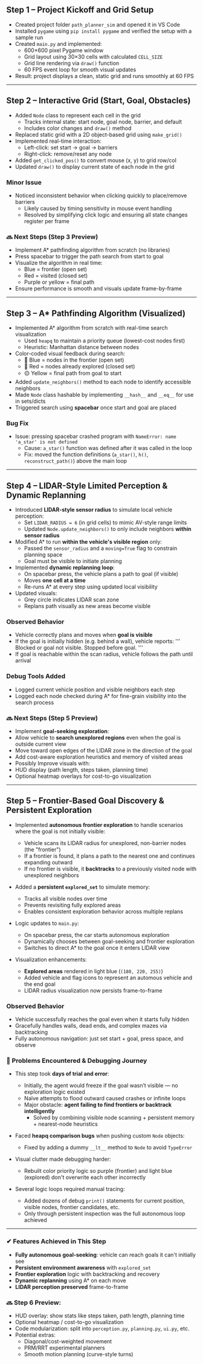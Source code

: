 ## Step 1 – Project Kickoff and Grid Setup

- Created project folder `path_planner_sim` and opened it in VS Code
- Installed `pygame` using `pip install pygame` and verified the setup with a sample run
- Created `main.py` and implemented:
  - 600×600 pixel Pygame window
  - Grid layout using 30×30 cells with calculated `CELL_SIZE`
  - Grid line rendering via `draw()` function
  - 60 FPS event loop for smooth visual updates
- Result: project displays a clean, static grid and runs smoothly at 60 FPS

---

## Step 2 – Interactive Grid (Start, Goal, Obstacles)

- Added `Node` class to represent each cell in the grid
  - Tracks internal state: start node, goal node, barrier, and default
  - Includes color changes and `draw()` method
- Replaced static grid with a 2D object-based grid using `make_grid()`
- Implemented real-time interaction:
  - Left-click: set start → goal → barriers
  - Right-click: remove/reset any node
- Added `get_clicked_pos()` to convert mouse (x, y) to grid row/col
- Updated `draw()` to display current state of each node in the grid

### Minor Issue
- Noticed inconsistent behavior when clicking quickly to place/remove barriers
  - Likely caused by timing sensitivity in mouse event handling
  - Resolved by simplifying click logic and ensuring all state changes register per frame


### 🔜 Next Steps (Step 3 Preview)

- Implement A* pathfinding algorithm from scratch (no libraries)
- Press spacebar to trigger the path search from start to goal
- Visualize the algorithm in real time:
  - Blue = frontier (open set)
  - Red = visited (closed set)
  - Purple or yellow = final path
- Ensure performance is smooth and visuals update frame-by-frame

---

## Step 3 – A* Pathfinding Algorithm (Visualized)

- Implemented A* algorithm from scratch with real-time search visualization
  - Used `heapq` to maintain a priority queue (lowest-cost nodes first)
  - Heuristic: Manhattan distance between nodes
- Color-coded visual feedback during search:
  - 🔵 Blue = nodes in the frontier (open set)
  - 🔴 Red = nodes already explored (closed set)
  - 🟡 Yellow = final path from goal to start
- Added `update_neighbors()` method to each node to identify accessible neighbors
- Made `Node` class hashable by implementing `__hash__` and `__eq__` for use in sets/dicts
- Triggered search using **spacebar** once start and goal are placed

### Bug Fix
- Issue: pressing spacebar crashed program with `NameError: name 'a_star' is not defined`
  - Cause: `a_star()` function was defined after it was called in the loop
  - Fix: moved the function definitions (`a_star()`, `h()`, `reconstruct_path()`) above the main loop


---

## Step 4 – LIDAR-Style Limited Perception & Dynamic Replanning

- Introduced **LIDAR-style sensor radius** to simulate local vehicle perception:
  - Set `LIDAR_RADIUS = 6` (in grid cells) to mimic AV-style range limits
  - Updated `Node.update_neighbors()` to only include neighbors **within sensor radius**
- Modified A* to run **within the vehicle's visible region** only:
  - Passed the `sensor_radius` and a `moving=True` flag to constrain planning space
  - Goal must be visible to initiate planning
- Implemented **dynamic replanning loop**:
  - On spacebar press, the vehicle plans a path to goal (if visible)
  - Moves **one cell at a time**
  - Re-runs A* at every step using updated local visibility
- Updated visuals:
  - Grey circle indicates LIDAR scan zone
  - Replans path visually as new areas become visible

### Observed Behavior 
- Vehicle correctly plans and moves when **goal is visible**
- If the goal is initially hidden (e.g. behind a wall), vehicle reports:
'''
Blocked or goal not visible.
Stopped before goal.
'''
- If goal is reachable within the scan radius, vehicle follows the path until arrival

### Debug Tools Added

- Logged current vehicle position and visible neighbors each step
- Logged each node checked during A* for fine-grain visibility into the search process

### 🔜 Next Steps (Step 5 Preview)

- Implement **goal-seeking exploration**:
- Allow vehicle to **search unexplored regions** even when the goal is outside current view
- Move toward open edges of the LIDAR zone in the direction of the goal
- Add cost-aware exploration heuristics and memory of visited areas
- Possibly Improve visuals with:
- HUD display (path length, steps taken, planning time)
- Optional heatmap overlays for cost-to-go visualization

---

## Step 5 – Frontier-Based Goal Discovery & Persistent Exploration

- Implemented **autonomous frontier exploration** to handle scenarios where the goal is not initially visible:
  - Vehicle scans its LIDAR radius for unexplored, non-barrier nodes (the "frontier")
  - If a frontier is found, it plans a path to the nearest one and continues expanding outward
  - If no frontier is visible, it **backtracks** to a previously visited node with unexplored neighbors

- Added a **persistent `explored_set`** to simulate memory:
  - Tracks all visible nodes over time
  - Prevents revisiting fully explored areas
  - Enables consistent exploration behavior across multiple replans

- Logic updates to `main.py`:
  - On spacebar press, the car starts autonomous exploration
  - Dynamically chooses between goal-seeking and frontier exploration
  - Switches to direct A* to the goal once it enters LIDAR view

- Visualization enhancements:
  - **Explored areas** rendered in light blue (`(180, 220, 255)`)
  - Added vehicle and flag icons to represent an automous vehicle and the end goal
  - LIDAR radius visualization now persists frame-to-frame

### Observed Behavior
- Vehicle successfully reaches the goal even when it starts fully hidden
- Gracefully handles walls, dead ends, and complex mazes via backtracking
- Fully autonomous navigation: just set start + goal, press space, and observe

### 🧠 Problems Encountered & Debugging Journey

- This step took **days of trial and error**:
  - Initially, the agent would freeze if the goal wasn’t visible — no exploration logic existed
  - Naïve attempts to flood outward caused crashes or infinite loops
  - Major obstacle: **agent failing to find frontiers or backtrack intelligently**
    - Solved by combining visible node scanning + persistent memory + nearest-node heuristics

- Faced **heapq comparison bugs** when pushing custom `Node` objects:
  - Fixed by adding a dummy `__lt__` method to `Node` to avoid `TypeError`

- Visual clutter made debugging harder:
  - Rebuilt color priority logic so purple (frontier) and light blue (explored) don't overwrite each other incorrectly

- Several logic loops required manual tracing:
  - Added dozens of debug `print()` statements for current position, visible nodes, frontier candidates, etc.
  - Only through persistent inspection was the full autonomous loop achieved

---

### ✔ Features Achieved in This Step

- **Fully autonomous goal-seeking**: vehicle can reach goals it can't initially see
- **Persistent environment awareness** with `explored_set`
- **Frontier exploration** logic with backtracking and recovery
- **Dynamic replanning** using A* on each move
- **LIDAR perception preserved** frame-to-frame

### 🔜 Step 6 Preview:
- HUD overlay: show stats like steps taken, path length, planning time
- Optional heatmap / cost-to-go visualization
- Code modularization: split into `perception.py`, `planning.py`, `ui.py`, etc.
- Potential extras:
  - Diagonal/cost-weighted movement
  - PRM/RRT experimental planners
  - Smooth motion planning (curve-style turns)

